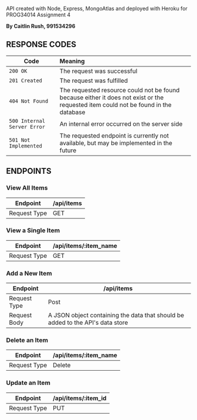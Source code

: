 API created with Node, Express, MongoAtlas and deployed with Heroku for PROG34014 Assignment 4


**By Caitlin Rush, 991534296**

## RESPONSE CODES

| Code | Meaning |
| ------------- |:-------------|
| `200 OK` | The request was successful 
| `201 Created` | The request was fulfilled 
| `404 Not Found` | The requested resource could not be found because either it does not exist or the requested item could not be found in the database
| `500 Internal Server Error` | An internal error occurred on the server side
| `501 Not Implemented` | The requested endpoint is currently not available, but may be implemented in the future

## ENDPOINTS

### View All Items
| Endpoint | /api/items
| ------------- |-------------|
| Request Type | GET

### View a Single Item
| Endpoint | /api/items/:item_name
| ------------- |-------------|
| Request Type | GET

### Add a New Item
| Endpoint | /api/items
| ------------- |-------------|
| Request Type | Post
| Request Body | A JSON object containing the data that should be added to the API's data store

### Delete an Item
| Endpoint | /api/items/:item_name
| ------------- |-------------|
| Request Type | Delete

### Update an Item
| Endpoint | /api/items/:item_id
| ------------- |-------------|
| Request Type | PUT




